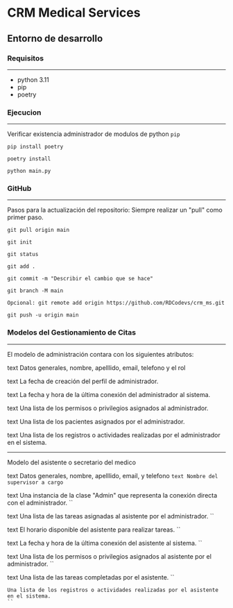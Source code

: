 # CRM Medical Services

## Entorno de desarrollo

### Requisitos

---

- python 3.11
- pip
- poetry

### Ejecucion

---

Verificar existencia administrador de modulos de python `pip`

```text
pip install poetry
```

```text
poetry install
```

```text
python main.py
```

### GitHub

---

Pasos para la actualización del repositorio:
Siempre realizar un "pull" como primer paso.

```text
git pull origin main
```

```text
git init
```

```text
git status
```

```text
git add .
```

```text
git commit -m "Describir el cambio que se hace"
```

```text
git branch -M main
```

```text
Opcional: git remote add origin https://github.com/RDCodevs/crm_ms.git
```

```text
git push -u origin main
```

### Modelos del Gestionamiento de Citas

---
El modelo de administración contara con los siguientes atributos:

text
Datos generales, nombre, apelllido, email, telefono y el rol


text
La fecha de creación del perfil de administrador.


text
La fecha y hora de la última conexión del administrador al sistema.


text
Una lista de los permisos o privilegios asignados al administrador.


text
Una lista de los pacientes asignados por el administrador.


text
Una lista de los registros o actividades realizadas por el administrador en el sistema.


---
Modelo del asistente o secretario del medico

text
Datos generales, nombre, apelllido, email, y telefono
``
text
Nombre del supervisor a cargo
``

text
Una instancia de la clase "Admin" que representa la conexión directa con el administrador.
``

text
Una lista de las tareas asignadas al asistente por el administrador.
``

text
El horario disponible del asistente para realizar tareas.
``

text
La fecha y hora de la última conexión del asistente al sistema.
``

text
Una lista de los permisos o privilegios asignados al asistente por el administrador.
``

text
Una lista de las tareas completadas por el asistente.
``

```text
Una lista de los registros o actividades realizadas por el asistente en el sistema.
``